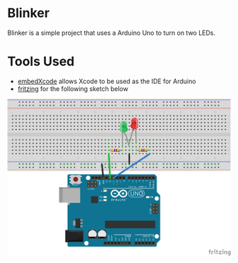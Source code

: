 # Blinker
Blinker is a simple project that uses a Arduino Uno to turn on two LEDs. 

# Tools Used
- [embedXcode](http://embedXcode.weebly.com) allows Xcode to be used as the IDE for Arduino
- [fritzing](http://fritzing.org/home/) for the following sketch below



<p align="center">
 <img src = "/Assets/preview.png">
</p>
